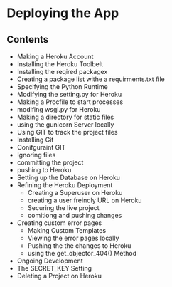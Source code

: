 # Deploying the App

## Contents
- Making a Heroku Account
- Installing the Heroku Toolbelt
- Installing the reqired packagex
- Creating a package list withe a requirments.txt file
- Specifying the Python Runtime
- Modifying the setting.py for Heroku
- Making a Procfile to start processes
- modifing wsgi.py for Heroku
- Making a directory for static files
- using the gunicorn Server locally
- Using GIT to track the project files
- Installing Git
- Conifguraint GIT
- Ignoring files
- committing the project
- pushing to Heroku
- Setting up the Database on Heroku
- Refining the Heroku Deployment
  - Creating a Superuser on Heroku
  - creating a user freindly URL on Heroku
  - Securing the live project
  - comitiong and pushing changes
- Creating custom error pages
  - Making Custom Templates
  - Viewing the error pages locally
  - Pushing the the changes to Heroku
  - using the get_objector_404() Method
- Ongoing Development
- The SECRET_KEY Setting
- Deleting a Project on Heroku